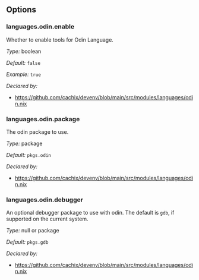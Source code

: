 [comment]: # (Do not edit this file as it is autogenerated. Go to docs/individual-docs if you want to make edits.)
[comment]: # (Please add your documentation above this line)

## Options

### languages\.odin\.enable



Whether to enable tools for Odin Language\.



*Type:*
boolean



*Default:*
` false `



*Example:*
` true `

*Declared by:*
 - [https://github\.com/cachix/devenv/blob/main/src/modules/languages/odin\.nix](https://github.com/cachix/devenv/blob/main/src/modules/languages/odin.nix)



### languages\.odin\.package



The odin package to use\.



*Type:*
package



*Default:*
` pkgs.odin `

*Declared by:*
 - [https://github\.com/cachix/devenv/blob/main/src/modules/languages/odin\.nix](https://github.com/cachix/devenv/blob/main/src/modules/languages/odin.nix)



### languages\.odin\.debugger

An optional debugger package to use with odin\.
The default is ` gdb `, if supported on the current system\.



*Type:*
null or package



*Default:*
` pkgs.gdb `

*Declared by:*
 - [https://github\.com/cachix/devenv/blob/main/src/modules/languages/odin\.nix](https://github.com/cachix/devenv/blob/main/src/modules/languages/odin.nix)

